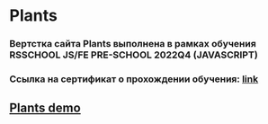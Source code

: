 # Plants

### Вертстка сайта Plants выполнена в рамках обучения RSSCHOOL JS/FE PRE-SCHOOL 2022Q4 (JAVASCRIPT)
### Ссылка на сертификат о прохождении обучения: [link](https://app.rs.school/certificate/q0dl9kv6)

## [Plants demo](https://dstrizhakov.github.io/Plants/Plants/index.html)
